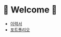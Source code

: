 # 👋 Welcome 👋

- [이력서](https://github.com/devhoya97/devhoya97/blob/main/%E1%84%8C%E1%85%A5%E1%86%BC%E1%84%86%E1%85%B5%E1%86%AB%E1%84%92%E1%85%A9_%E1%84%8B%E1%85%B5%E1%84%85%E1%85%A7%E1%86%A8%E1%84%89%E1%85%A5.pdf)
- [포트폴리오](https://github.com/devhoya97/devhoya97/blob/main/%E1%84%91%E1%85%A9%E1%84%90%E1%85%B3%E1%84%91%E1%85%A9%E1%86%AF%E1%84%85%E1%85%B5%E1%84%8B%E1%85%A9.pdf)
